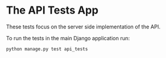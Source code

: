 # The API Tests App

These tests focus on the server side implementation of the API.

To run the tests in the main Django application run:

```python manage.py test api_tests```
